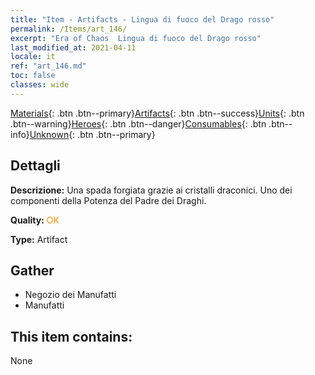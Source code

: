 ```yaml
---
title: "Item - Artifacts - Lingua di fuoco del Drago rosso"
permalink: /Items/art_146/
excerpt: "Era of Chaos  Lingua di fuoco del Drago rosso"
last_modified_at: 2021-04-11
locale: it
ref: "art_146.md"
toc: false
classes: wide
---
```

 [Materials](/it/Items/){: .btn .btn--primary}[Artifacts](/it/Items/Artifacts/){: .btn .btn--success}[Units](/it/Items/Units/){: .btn .btn--warning}[Heroes](/it/Items/Heroes/){: .btn .btn--danger}[Consumables](/it/Items/Consumables/){: .btn .btn--info}[Unknown](/it/Items/Unknown/){: .btn .btn--primary}

## Dettagli
 **Descrizione:** Una spada forgiata grazie ai cristalli draconici. Uno dei componenti della Potenza del Padre dei Draghi.

 **Quality:** <span style="color: #FF8C00">OK</span>

 **Type:** Artifact

## Gather

*    Negozio dei Manufatti 
*    Manufatti 

## This item contains:

  None

